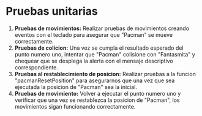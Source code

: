 # Pruebas unitarias

1. **Pruebas de movimientos:** Realizar pruebas de movimientos creando eventos con el teclado para asegurar que "Pacman" se mueve correctamente.
2. **Pruebas de colicion:** Una vez se cumpla el resultado esperado del punto numero uno, intentar que "Pacman" colisione con "Fantasmita" y chequear que se desplega la alerta con el mensaje descriptivo correspondiente.
3. **Pruebas al restablecimiento de posicion:** Realizar pruebas a la funcion "pacmanResetPosition" para asegurarnos que una vez que sea ejecutada la posicion de "Pacman" sea la inicial.
4. **Pruebas de movimiento:** Volver a ejecutar el punto numero uno y verificar que una vez se restablezca la posicion de "Pacman", los movimientos sigan funcionando correctamente.